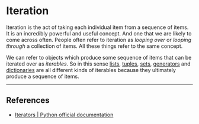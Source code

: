 # Iteration

Iteration is the act of taking each individual item from a sequence of items. It is an incredibly powerful and useful concept. And one that we are likely to come across often. People often refer to iteration as _looping over_ or _looping through_ a collection of items. All these things refer to the same concept.

We can refer to objects which produce some sequence of items that can be iterated over as _iterables._ So in this sense [lists](lists.md), [tuples](tuples.md), [sets](sets.md), [generators](generators.md) and [dictionaries](dictionaries.md) are all different kinds of iterables because they ultimately produce a sequence of items.





***

## References

* [Iterators | Python official documentation](https://docs.python.org/3/tutorial/classes.html#iterators)
